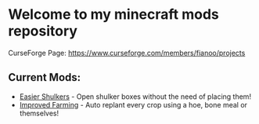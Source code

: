 # Welcome to my minecraft mods repository

CurseForge Page: https://www.curseforge.com/members/fianoo/projects

## Current Mods:

- [Easier Shulkers](https://www.curseforge.com/minecraft/mc-mods/easier-shulkers) - Open shulker boxes without the need of placing them!
- [Improved Farming](https://www.curseforge.com/minecraft/mc-mods/improved-farming) - Auto replant every crop using a hoe, bone meal or themselves!
